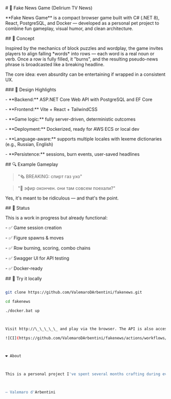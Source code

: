 \# 🧱 Fake News Game (Delirium TV News)



\*\*Fake News Game\*\* is a compact browser game built with C# (.NET 8), React, PostgreSQL, and Docker — developed as a personal pet project to combine fun gameplay, visual humor, and clean architecture.



\## 🎯 Concept



Inspired by the mechanics of block puzzles and wordplay, the game invites players to align falling \*words\* into rows — each word is a real noun or verb. Once a row is fully filled, it "burns", and the resulting pseudo-news phrase is broadcasted like a breaking headline.



The core idea: even absurdity can be entertaining if wrapped in a consistent UX.



\### 🧠 Design Highlights



\- \*\*Backend:\*\* ASP.NET Core Web API with PostgreSQL and EF Core

\- \*\*Frontend:\*\* Vite + React + TailwindCSS

\- \*\*Game logic:\*\* fully server-driven, deterministic outcomes

\- \*\*Deployment:\*\* Dockerized, ready for AWS ECS or local dev

\- \*\*Language-aware:\*\* supports multiple locales with lexeme dictionaries (e.g., Russian, English)

\- \*\*Persistence:\*\* sessions, burn events, user-saved headlines



\## 🔍 Example Gameplay



> "🗞️ BREAKING: спирт газ ухо"  

> "📡 эфир окончен. они там совсем поехали?"



Yes, it's meant to be ridiculous — and that's the point.



\## 🚀 Status



This is a work in progress but already functional:

\- ✅ Game session creation

\- ✅ Figure spawns \& moves

\- ✅ Row burning, scoring, combo chains

\- ✅ Swagger UI for API testing

\- ✅ Docker-ready



\## 🧪 Try it locally



```bash

git clone https://github.com/ValemaroDArbentini/fakenews.git

cd fakenews

./docker.bat up



Visit http://\_\_\_\_\_ and play via the browser. The API is also accessible via Swagger at /swagger.

![CI](https://github.com/ValemaroDArbentini/fakenews/actions/workflows/ci.yml/badge.svg)`



❤️ About



This is a personal project I've spent several months crafting during evenings and weekends. I hope you find it interesting, insightful, or at least amusing.



– Valemaro d'Arbentini


